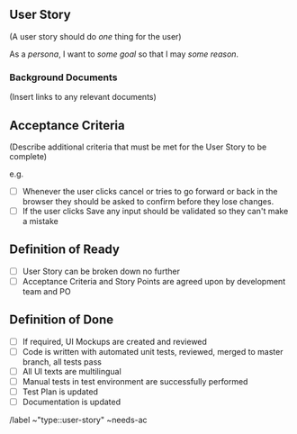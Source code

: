 ## User Story

(A user story should do _one_ thing for the user)

As a _persona_, I want to _some goal_ so that I may _some reason_.

### Background Documents

(Insert links to any relevant documents)

## Acceptance Criteria

(Describe additional criteria that must be met for the User Story to be complete)

>>>
e.g.

- [ ] Whenever the user clicks cancel or tries to go forward or back in the browser they should be asked to confirm
  before they lose changes.
- [ ] If the user clicks Save any input should be validated so they can't make a mistake
>>>

## Definition of Ready

- [ ] User Story can be broken down no further
- [ ] Acceptance Criteria and Story Points are agreed upon by development team and PO

## Definition of Done

- [ ] If required, UI Mockups are created and reviewed
- [ ] Code is written with automated unit tests, reviewed, merged to master branch, all tests pass
- [ ] All UI texts are multilingual
- [ ] Manual tests in test environment are successfully performed
- [ ] Test Plan is updated
- [ ] Documentation is updated

/label ~"type::user-story" ~needs-ac